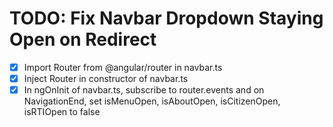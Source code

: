 # TODO: Fix Navbar Dropdown Staying Open on Redirect

- [x] Import Router from @angular/router in navbar.ts
- [x] Inject Router in constructor of navbar.ts
- [x] In ngOnInit of navbar.ts, subscribe to router.events and on NavigationEnd, set isMenuOpen, isAboutOpen, isCitizenOpen, isRTIOpen to false
